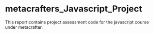 # metacrafters_Javascript_Project
This report contains project assessment code for the javascript course under metacrafter.
